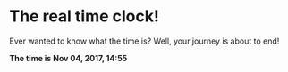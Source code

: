 # The real time clock!

Ever wanted to know what the time is? Well, your journey is about to end!

**The time is Nov 04, 2017, 14:55**